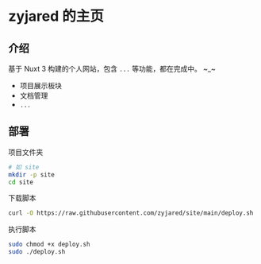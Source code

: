 # zyjared 的主页

## 介绍

基于 Nuxt 3 构建的个人网站，包含 `...` 等功能，都在完成中。 \~\_\~

- 项目展示板块
- 文档管理
- `...`

## 部署

项目文件夹

```bash
# 如 site
mkdir -p site
cd site
```

下载脚本

```bash
curl -O https://raw.githubusercontent.com/zyjared/site/main/deploy.sh
```

执行脚本

```bash
sudo chmod +x deploy.sh
sudo ./deploy.sh
```
